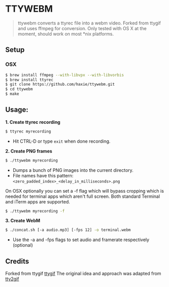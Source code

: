 # TTYWEBM 

> ttywebm converts a ttyrec file into a webm video.
> Forked from ttygif and uses ffmpeg for conversion. 
> Only tested with OS X at the moment, should work on most \*nix platforms.

## Setup

### OSX
``` sh
$ brew install ffmpeg --with-libvpx --with-libvorbis 
$ brew install ttyrec
$ git clone https://github.com/haxie/ttywebm.git
$ cd ttywebm 
$ make
```

## Usage:

**1. Create ttyrec recording**

``` sh
$ ttyrec myrecording
```

* Hit CTRL-D or type `exit` when done recording.

**2. Create PNG frames**

``` sh
$ ./ttywebm myrecording
```

* Dumps a bunch of PNG images into the current directory.
* File names have this pattern: `<zero_padded_index>_<delay_in_milliseconds>.png`

On OSX optionally you can set a -f flag which will bypass cropping which is needed for terminal apps which aren't full screen. 
Both standard Terminal and iTerm apps are supported.

``` sh
$ ./ttywebm myrecording -f
```

**3. Create WebM**

``` sh
$ ./concat.sh [-a audio.mp3] [-fps 12] -o terminal.webm
```

* Use the -a and -fps flags to set audio and framerate respectively (optional)

## Credits

Forked from ttygif [ttygif](https://github.com/icholy/ttygif)
The original idea and approach was adapted from [tty2gif](https://bitbucket.org/antocuni/tty2gif)

